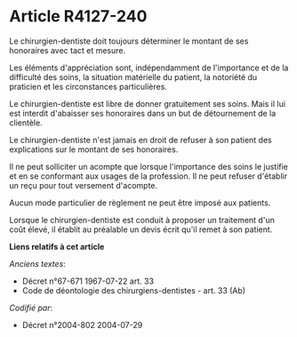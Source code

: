 # Article R4127-240

Le chirurgien-dentiste doit toujours déterminer le montant de ses honoraires avec tact et mesure.

Les éléments d'appréciation sont, indépendamment de l'importance et de la difficulté des soins, la situation matérielle du
patient, la notoriété du praticien et les circonstances particulières.

Le chirurgien-dentiste est libre de donner gratuitement ses soins. Mais il lui est interdit d'abaisser ses honoraires dans un
but de détournement de la clientèle.

Le chirurgien-dentiste n'est jamais en droit de refuser à son patient des explications sur le montant de ses honoraires.

Il ne peut solliciter un acompte que lorsque l'importance des soins le justifie et en se conformant aux usages de la
profession. Il ne peut refuser d'établir un reçu pour tout versement d'acompte.

Aucun mode particulier de règlement ne peut être imposé aux patients.

Lorsque le chirurgien-dentiste est conduit à proposer un traitement d'un coût élevé, il établit au préalable un devis écrit
qu'il remet à son patient.

**Liens relatifs à cet article**

_Anciens textes_:

  - Décret n°67-671 1967-07-22 art. 33
  - Code de déontologie des chirurgiens-dentistes - art. 33 (Ab)

_Codifié par_:

  - Décret n°2004-802 2004-07-29

